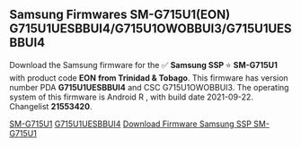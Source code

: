 <h2>Samsung Firmwares SM-G715U1(EON) G715U1UESBBUI4/G715U1OWOBBUI3/G715U1UESBBUI4</h2>
Download the Samsung firmware for the ✅ <strong>Samsung SSP </strong> ⭐ <strong>SM-G715U1</strong> with product code <strong>EON</strong> <strong> from Trinidad & Tobago</strong>. This firmware has version number PDA <strong>G715U1UESBBUI4</strong> and CSC G715U1OWOBBUI3. The operating system of this firmware is Android R , with build date 2021-09-22. Changelist <strong>21553420</strong>.


[SM-G715U1](https://samfirm.shop/samsung/model/SM-G715U1)
[G715U1UESBBUI4](https://samfirm.shop/samsung/pda/G715U1UESBBUI4)
[Download Firmware Samsung SSP SM-G715U1](https://samfirm.shop/samsung/firmware/459150)
